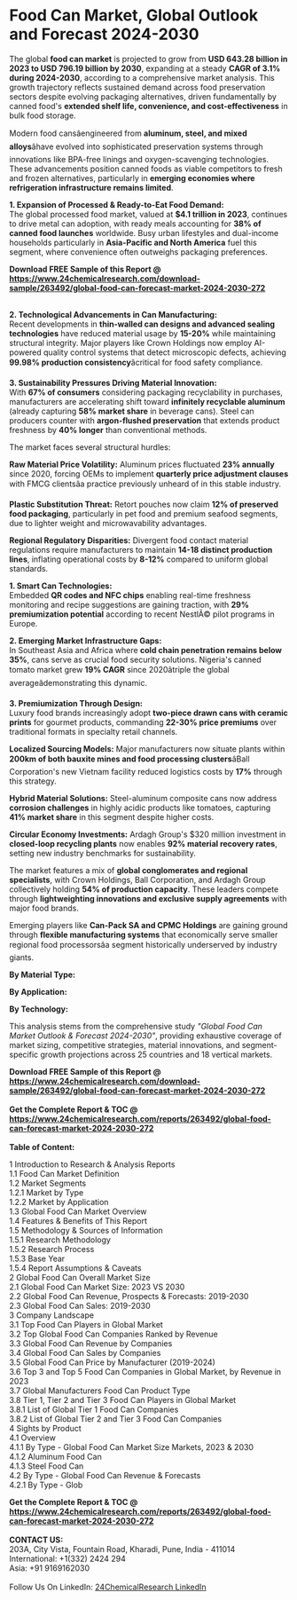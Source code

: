 <h1>Food Can Market, Global Outlook and Forecast 2024-2030</h1><p>The global <strong>food can market</strong> is projected to grow from <strong>USD 643.28 billion in 2023 to USD 796.19 billion by 2030</strong>, expanding at a steady <strong>CAGR of 3.1% during 2024-2030</strong>, according to a comprehensive market analysis. This growth trajectory reflects sustained demand across food preservation sectors despite evolving packaging alternatives, driven fundamentally by canned food's <strong>extended shelf life, convenience, and cost-effectiveness</strong> in bulk food storage.</p><p>Modern food cansâengineered from <strong>aluminum, steel, and mixed alloys</strong>âhave evolved into sophisticated preservation systems through innovations like BPA-free linings and oxygen-scavenging technologies. These advancements position canned foods as viable competitors to fresh and frozen alternatives, particularly in <strong>emerging economies where refrigeration infrastructure remains limited</strong>.</p><p><strong>1. Expansion of Processed &amp; Ready-to-Eat Food Demand:</strong><br>
The global processed food market, valued at <strong>$4.1 trillion in 2023</strong>, continues to drive metal can adoption, with ready meals accounting for <strong>38% of canned food launches</strong> worldwide. Busy urban lifestyles and dual-income households particularly in <strong>Asia-Pacific and North America</strong> fuel this segment, where convenience often outweighs packaging preferences.</p><div><b>Download FREE Sample of this Report @ 
            <a href="https://www.24chemicalresearch.com/download-sample/263492/global-food-can-forecast-market-2024-2030-272">
            https://www.24chemicalresearch.com/download-sample/263492/global-food-can-forecast-market-2024-2030-272</a></b></div><br><p><strong>2. Technological Advancements in Can Manufacturing:</strong><br>
Recent developments in <strong>thin-walled can designs and advanced sealing technologies</strong> have reduced material usage by <strong>15-20%</strong> while maintaining structural integrity. Major players like Crown Holdings now employ AI-powered quality control systems that detect microscopic defects, achieving <strong>99.98% production consistency</strong>âcritical for food safety compliance.</p><p><strong>3. Sustainability Pressures Driving Material Innovation:</strong><br>
With <strong>67% of consumers</strong> considering packaging recyclability in purchases, manufacturers are accelerating shift toward <strong>infinitely recyclable aluminum</strong> (already capturing <strong>58% market share</strong> in beverage cans). Steel can producers counter with <strong>argon-flushed preservation</strong> that extends product freshness by <strong>40% longer</strong> than conventional methods.</p><p>The market faces several structural hurdles:</p><p><strong>Raw Material Price Volatility:</strong> Aluminum prices fluctuated <strong>23% annually</strong> since 2020, forcing OEMs to implement <strong>quarterly price adjustment clauses</strong> with FMCG clientsâa practice previously unheard of in this stable industry.</p><p><strong>Plastic Substitution Threat:</strong> Retort pouches now claim <strong>12% of preserved food packaging</strong>, particularly in pet food and premium seafood segments, due to lighter weight and microwavability advantages.</p><p><strong>Regional Regulatory Disparities:</strong> Divergent food contact material regulations require manufacturers to maintain <strong>14-18 distinct production lines</strong>, inflating operational costs by <strong>8-12%</strong> compared to uniform global standards.</p><p><strong>1. Smart Can Technologies:</strong><br>
Embedded <strong>QR codes and NFC chips</strong> enabling real-time freshness monitoring and recipe suggestions are gaining traction, with <strong>29% premiumization potential</strong> according to recent NestlÃ© pilot programs in Europe.</p><p><strong>2. Emerging Market Infrastructure Gaps:</strong><br>
In Southeast Asia and Africa where <strong>cold chain penetration remains below 35%</strong>, cans serve as crucial food security solutions. Nigeria's canned tomato market grew <strong>19% CAGR</strong> since 2020âtriple the global averageâdemonstrating this dynamic.</p><p><strong>3. Premiumization Through Design:</strong><br>
Luxury food brands increasingly adopt <strong>two-piece drawn cans with ceramic prints</strong> for gourmet products, commanding <strong>22-30% price premiums</strong> over traditional formats in specialty retail channels.</p><p><strong>Localized Sourcing Models:</strong> Major manufacturers now situate plants within <strong>200km of both bauxite mines and food processing clusters</strong>âBall Corporation's new Vietnam facility reduced logistics costs by <strong>17%</strong> through this strategy.</p><p><strong>Hybrid Material Solutions:</strong> Steel-aluminum composite cans now address <strong>corrosion challenges</strong> in highly acidic products like tomatoes, capturing <strong>41% market share</strong> in this segment despite higher costs.</p><p><strong>Circular Economy Investments:</strong> Ardagh Group's $320 million investment in <strong>closed-loop recycling plants</strong> now enables <strong>92% material recovery rates</strong>, setting new industry benchmarks for sustainability.</p><p>The market features a mix of <strong>global conglomerates and regional specialists</strong>, with Crown Holdings, Ball Corporation, and Ardagh Group collectively holding <strong>54% of production capacity</strong>. These leaders compete through <strong>lightweighting innovations and exclusive supply agreements</strong> with major food brands.</p><p>Emerging players like <strong>Can-Pack SA and CPMC Holdings</strong> are gaining ground through <strong>flexible manufacturing systems</strong> that economically serve smaller regional food processorsâa segment historically underserved by industry giants.</p><p><strong>By Material Type:</strong></p><p><strong>By Application:</strong></p><p><strong>By Technology:</strong></p><p>This analysis stems from the comprehensive study <em>"Global Food Can Market Outlook &amp; Forecast 2024-2030"</em>, providing exhaustive coverage of market sizing, competitive strategies, material innovations, and segment-specific growth projections across 25 countries and 18 vertical markets.</p><div><b>Download FREE Sample of this Report @ 
            <a href="https://www.24chemicalresearch.com/download-sample/263492/global-food-can-forecast-market-2024-2030-272">
            https://www.24chemicalresearch.com/download-sample/263492/global-food-can-forecast-market-2024-2030-272</a></b></div><br><div><b>Get the Complete Report & TOC @ 
            <a href="https://www.24chemicalresearch.com/reports/263492/global-food-can-forecast-market-2024-2030-272">
            https://www.24chemicalresearch.com/reports/263492/global-food-can-forecast-market-2024-2030-272</a></b></div><br>
            <b>Table of Content:</b><p>1 Introduction to Research & Analysis Reports<br />
    1.1 Food Can Market Definition<br />
    1.2 Market Segments<br />
        1.2.1 Market by Type<br />
        1.2.2 Market by Application<br />
    1.3 Global Food Can Market Overview<br />
    1.4 Features & Benefits of This Report<br />
    1.5 Methodology & Sources of Information<br />
        1.5.1 Research Methodology<br />
        1.5.2 Research Process<br />
        1.5.3 Base Year<br />
        1.5.4 Report Assumptions & Caveats<br />
2 Global Food Can Overall Market Size<br />
    2.1 Global Food Can Market Size: 2023 VS 2030<br />
    2.2 Global Food Can Revenue, Prospects & Forecasts: 2019-2030<br />
    2.3 Global Food Can Sales: 2019-2030<br />
3 Company Landscape<br />
    3.1 Top Food Can Players in Global Market<br />
    3.2 Top Global Food Can Companies Ranked by Revenue<br />
    3.3 Global Food Can Revenue by Companies<br />
    3.4 Global Food Can Sales by Companies<br />
    3.5 Global Food Can Price by Manufacturer (2019-2024)<br />
    3.6 Top 3 and Top 5 Food Can Companies in Global Market, by Revenue in 2023<br />
    3.7 Global Manufacturers Food Can Product Type<br />
    3.8 Tier 1, Tier 2 and Tier 3 Food Can Players in Global Market<br />
        3.8.1 List of Global Tier 1 Food Can Companies<br />
        3.8.2 List of Global Tier 2 and Tier 3 Food Can Companies<br />
4 Sights by Product<br />
    4.1 Overview<br />
        4.1.1 By Type - Global Food Can Market Size Markets, 2023 & 2030<br />
        4.1.2 Aluminum Food Can<br />
        4.1.3 Steel Food Can<br />
    4.2 By Type - Global Food Can Revenue & Forecasts<br />
        4.2.1 By Type - Glob</p><div><b>Get the Complete Report & TOC @ 
            <a href="https://www.24chemicalresearch.com/reports/263492/global-food-can-forecast-market-2024-2030-272">
            https://www.24chemicalresearch.com/reports/263492/global-food-can-forecast-market-2024-2030-272</a></b></div><br><b>CONTACT US:</b><br>
            203A, City Vista, Fountain Road, Kharadi, Pune, India - 411014<br>
            International: +1(332) 2424 294<br>
            Asia: +91 9169162030 <br><br>
            Follow Us On LinkedIn: <a href="https://www.linkedin.com/company/24chemicalresearch/">24ChemicalResearch LinkedIn</a>